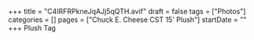 +++
title = "C4IRFRPkneJqAJj5qQTH.avif"
draft = false
tags = ["Photos"]
categories = []
pages = ["Chuck E. Cheese CST 15' Plush"]
startDate = ""
+++
Plush Tag
